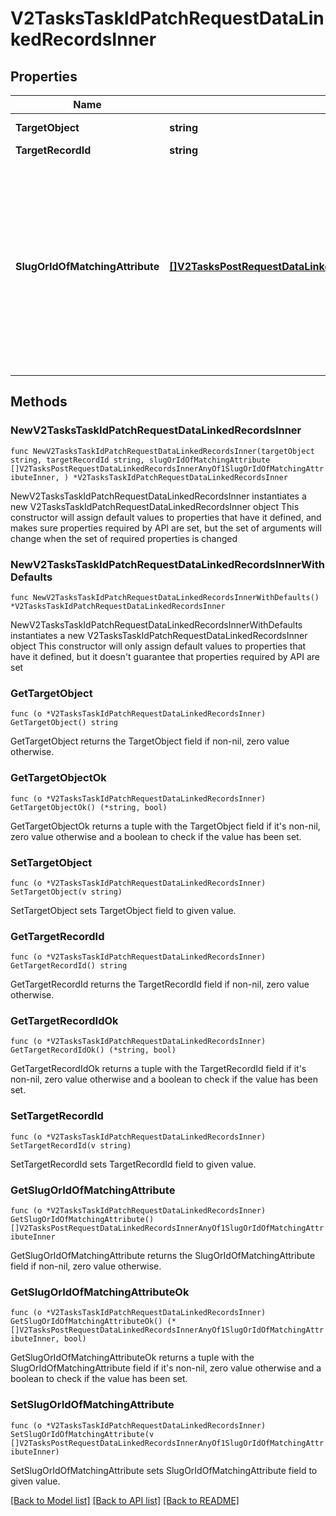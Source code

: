 # V2TasksTaskIdPatchRequestDataLinkedRecordsInner

## Properties

Name | Type | Description | Notes
------------ | ------------- | ------------- | -------------
**TargetObject** | **string** | A UUID or slug to identify the object that the referenced record belongs to. | 
**TargetRecordId** | **string** | The ID of the parent record the task refers to. | 
**SlugOrIdOfMatchingAttribute** | [**[]V2TasksPostRequestDataLinkedRecordsInnerAnyOf1SlugOrIdOfMatchingAttributeInner**](V2TasksPostRequestDataLinkedRecordsInnerAnyOf1SlugOrIdOfMatchingAttributeInner.md) | In addition to referencing records directly by record ID, you may also reference by a matching attribute of your choice. For example, if you want to add a reference to the person record with email \&quot;alice@website.com\&quot;, you should pass a value with &#x60;target_object&#x60; set to &#x60;\&quot;people\&quot;&#x60; and &#x60;email_addresses&#x60; set to &#x60;[{email_address:\&quot;alice@website.com\&quot;}]&#x60;. The key should be the slug or ID of the matching attribute you would like to use and the value should be an array containing a single value of the appropriate attribute type (as specified below). Matching on multiple values is not currently supported. Matching attributes must be unique. This process is similar to how you use the &#x60;matching_attribute&#x60; query param in Attio&#39;s [assert endpoints](/rest-api/endpoint-reference/records/assert-a-record). | 

## Methods

### NewV2TasksTaskIdPatchRequestDataLinkedRecordsInner

`func NewV2TasksTaskIdPatchRequestDataLinkedRecordsInner(targetObject string, targetRecordId string, slugOrIdOfMatchingAttribute []V2TasksPostRequestDataLinkedRecordsInnerAnyOf1SlugOrIdOfMatchingAttributeInner, ) *V2TasksTaskIdPatchRequestDataLinkedRecordsInner`

NewV2TasksTaskIdPatchRequestDataLinkedRecordsInner instantiates a new V2TasksTaskIdPatchRequestDataLinkedRecordsInner object
This constructor will assign default values to properties that have it defined,
and makes sure properties required by API are set, but the set of arguments
will change when the set of required properties is changed

### NewV2TasksTaskIdPatchRequestDataLinkedRecordsInnerWithDefaults

`func NewV2TasksTaskIdPatchRequestDataLinkedRecordsInnerWithDefaults() *V2TasksTaskIdPatchRequestDataLinkedRecordsInner`

NewV2TasksTaskIdPatchRequestDataLinkedRecordsInnerWithDefaults instantiates a new V2TasksTaskIdPatchRequestDataLinkedRecordsInner object
This constructor will only assign default values to properties that have it defined,
but it doesn't guarantee that properties required by API are set

### GetTargetObject

`func (o *V2TasksTaskIdPatchRequestDataLinkedRecordsInner) GetTargetObject() string`

GetTargetObject returns the TargetObject field if non-nil, zero value otherwise.

### GetTargetObjectOk

`func (o *V2TasksTaskIdPatchRequestDataLinkedRecordsInner) GetTargetObjectOk() (*string, bool)`

GetTargetObjectOk returns a tuple with the TargetObject field if it's non-nil, zero value otherwise
and a boolean to check if the value has been set.

### SetTargetObject

`func (o *V2TasksTaskIdPatchRequestDataLinkedRecordsInner) SetTargetObject(v string)`

SetTargetObject sets TargetObject field to given value.


### GetTargetRecordId

`func (o *V2TasksTaskIdPatchRequestDataLinkedRecordsInner) GetTargetRecordId() string`

GetTargetRecordId returns the TargetRecordId field if non-nil, zero value otherwise.

### GetTargetRecordIdOk

`func (o *V2TasksTaskIdPatchRequestDataLinkedRecordsInner) GetTargetRecordIdOk() (*string, bool)`

GetTargetRecordIdOk returns a tuple with the TargetRecordId field if it's non-nil, zero value otherwise
and a boolean to check if the value has been set.

### SetTargetRecordId

`func (o *V2TasksTaskIdPatchRequestDataLinkedRecordsInner) SetTargetRecordId(v string)`

SetTargetRecordId sets TargetRecordId field to given value.


### GetSlugOrIdOfMatchingAttribute

`func (o *V2TasksTaskIdPatchRequestDataLinkedRecordsInner) GetSlugOrIdOfMatchingAttribute() []V2TasksPostRequestDataLinkedRecordsInnerAnyOf1SlugOrIdOfMatchingAttributeInner`

GetSlugOrIdOfMatchingAttribute returns the SlugOrIdOfMatchingAttribute field if non-nil, zero value otherwise.

### GetSlugOrIdOfMatchingAttributeOk

`func (o *V2TasksTaskIdPatchRequestDataLinkedRecordsInner) GetSlugOrIdOfMatchingAttributeOk() (*[]V2TasksPostRequestDataLinkedRecordsInnerAnyOf1SlugOrIdOfMatchingAttributeInner, bool)`

GetSlugOrIdOfMatchingAttributeOk returns a tuple with the SlugOrIdOfMatchingAttribute field if it's non-nil, zero value otherwise
and a boolean to check if the value has been set.

### SetSlugOrIdOfMatchingAttribute

`func (o *V2TasksTaskIdPatchRequestDataLinkedRecordsInner) SetSlugOrIdOfMatchingAttribute(v []V2TasksPostRequestDataLinkedRecordsInnerAnyOf1SlugOrIdOfMatchingAttributeInner)`

SetSlugOrIdOfMatchingAttribute sets SlugOrIdOfMatchingAttribute field to given value.



[[Back to Model list]](../README.md#documentation-for-models) [[Back to API list]](../README.md#documentation-for-api-endpoints) [[Back to README]](../README.md)


